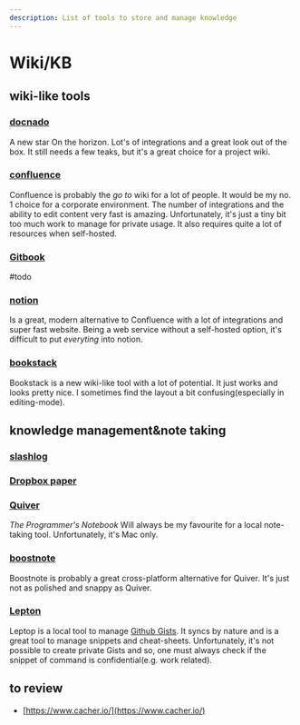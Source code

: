 ```yaml
---
description: List of tools to store and manage knowledge
---
```


# Wiki/KB

## wiki-like tools

### [docnado](https://github.com/HEInventions/docnado)

A new star On the horizon. Lot's of integrations and a great look out of the box. It still needs a few teaks, but it's a great choice for a project wiki.

### [confluence](https://www.atlassian.com/software/confluence)

Confluence is probably the _go to_ wiki for a lot of people. It would be my no. 1 choice for a corporate environment. The number of integrations and the ability to edit content very fast is amazing. Unfortunately, it's just a tiny bit too much work to manage for private usage. It also requires quite a lot of resources when self-hosted.

### [Gitbook](https://gitbook.com)

\#todo

### [notion](https://www.notion.so/)

Is a great, modern alternative to Confluence with a lot of integrations and super fast website. Being a web service without a self-hosted option, it's difficult to put _everyting_ into notion.

### [bookstack](https://www.bookstackapp.com/)

Bookstack is a new wiki-like tool with a lot of potential. It just works and looks pretty nice. I sometimes find the layout a bit confusing\(especially in editing-mode\).

## knowledge management&note taking

### [slashlog](https://github.com/6uhrmittag/bashblog)

### [Dropbox paper](https://www.dropbox.com/en/paper)

### [Quiver](http://happenapps.com/)

_The Programmer's Notebook_ Will always be my favourite for a local note-taking tool. Unfortunately, it's Mac only.

### [boostnote](https://boostnote.io/)

Boostnote is probably a great cross-platform alternative for Quiver. It's just not as polished and snappy as Quiver.

### [Lepton](http://hackjutsu.com/Lepton/)

Leptop is a local tool to manage [Github Gists](https://gist.github.com/). It syncs by nature and is a great tool to manage snippets and cheat-sheets. Unfortunately, it's not possible to create private Gists and so, one must always check if the snippet of command is confidential\(e.g. work related\).

## to review

* [https://www.cacher.io/](https://www.cacher.io/)

